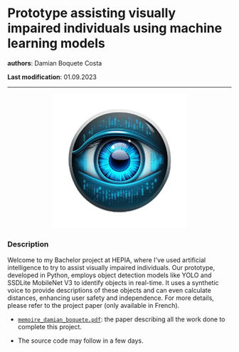 # Prototype assisting visually impaired individuals using machine learning models
**authors**: Damian Boquete Costa

**Last modification**: 01.09.2023

---

<p align="center">
  <img src="icons/AI_eye_icon_bkg.png" width="60%"/>
</p>

### Description
Welcome to my Bachelor project at HEPIA, where I've used artificial intelligence to try to assist visually impaired individuals. Our prototype, developed in Python, employs object detection models like YOLO and SSDLite MobileNet V3 to identify objects in real-time. It uses a synthetic voice to provide descriptions of these objects and can even calculate distances, enhancing user safety and independence. For more details, please refer to the project paper (only available in French). 

- [`memoire_damian_boquete.pdf`](memoire_damian_boquete.pdf): the paper describing all the work done to complete this project.

- The source code may follow in a few days.
